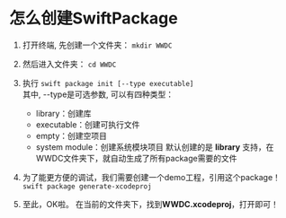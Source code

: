 # 怎么创建SwiftPackage
1. 打开终端, 先创建一个文件夹： `mkdir WWDC`

2. 然后进入文件夹： `cd WWDC`

3. 执行 `swift package init [--type executable]` <br>
    其中, --type是可选参数, 可以有四种类型：
    - library：创建库
    - executable：创建可执行文件
    - empty：创建空项目
    - system module：创建系统模块项目
    默认创建的是 **library**
    支持，在WWDC文件夹下，就自动生成了所有package需要的文件
    
4. 为了能更方便的调试，我们需要创建一个demo工程，引用这个package！
    `swift package generate-xcodeproj`
    
1. 至此，OK啦。 在当前的文件夹下，找到**WWDC.xcodeproj**，打开即可！